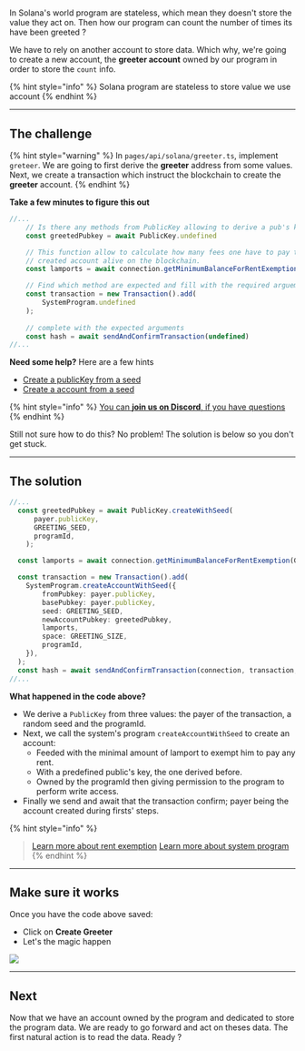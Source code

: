 # 

In Solana's world program are stateless, which mean they doesn't store the value they act on. Then how our program can count the number of times its have been greeted ? 

We have to rely on another account to store data. Which why, we're going to create a new account, the **greeter account** owned by our program in order to store the `count` info.

{% hint style="info" %}
Solana program are stateless to store value we use account
{% endhint %}

----------------------------------

## The challenge

{% hint style="warning" %}
In `pages/api/solana/greeter.ts`, implement `greteer`. We are going to first derive the **greeter** address from some values. Next, we create a transaction which instruct the blockchain to create the **greeter** account. 
{% endhint %}

**Take a few minutes to figure this out**

```typescript
//...
    // Is there any methods from PublicKey allowing to derive a pub's key from a seed ?
    const greetedPubkey = await PublicKey.undefined  

    // This function allow to calculate how many fees one have to pay to keep the newly 
    // created account alive on the blockchain.
    const lamports = await connection.getMinimumBalanceForRentExemption(GREETING_SIZE);

    // Find which method are expected and fill with the required arguements.
    const transaction = new Transaction().add(
        SystemProgram.undefined
    );
    
    // complete with the expected arguments 
    const hash = await sendAndConfirmTransaction(undefined)
//...
```

**Need some help?** Here are a few hints
* [Create a publicKey from a seed](https://solana-labs.github.io/solana-web3.js/classes/PublicKey.html#createWithSeed)  
* [Create a account from a seed](https://solana-labs.github.io/solana-web3.js/classes/SystemProgram.html#createAccountWithSeed)  

{% hint style="info" %}
[You can **join us on Discord**, if you have questions](https://discord.gg/fszyM7K)
{% endhint %}

Still not sure how to do this? No problem! The solution is below so you don't get stuck.

----------------------------------

## The solution

```typescript
//...
  const greetedPubkey = await PublicKey.createWithSeed(
      payer.publicKey,
      GREETING_SEED,
      programId,
    );

  const lamports = await connection.getMinimumBalanceForRentExemption(GREETING_SIZE);

  const transaction = new Transaction().add(
    SystemProgram.createAccountWithSeed({
        fromPubkey: payer.publicKey,
        basePubkey: payer.publicKey,
        seed: GREETING_SEED,
        newAccountPubkey: greetedPubkey,
        lamports,
        space: GREETING_SIZE,
        programId,
    }),
  );
  const hash = await sendAndConfirmTransaction(connection, transaction, [payer])
//...
```

**What happened in the code above?**

* We derive a `PublicKey` from three values: the payer of the transaction, a random seed and the programId.
* Next, we call the system's program `createAccountWithSeed` to create an account:
  * Feeded with the minimal amount of lamport to exempt him to pay any rent.
  * With a predefined public's key, the one derived before.
  * Owned by the programId then giving permission to the program to perform write access.  
* Finally we send and await that the transaction confirm; payer being the account created during firsts' steps.

{% hint style="info" %}
> [Learn more about rent exemption](https://docs.solana.com/developing/programming-model/accounts#rent-exemption)
> [Learn more about system program](https://docs.solana.com/developing/runtime-facilities/programs#system-program)
{% endhint %}

----------------------------------

## Make sure it works

Once you have the code above saved:
* Click on **Create Greeter** 
* Let's the magic happen

![](../../../.gitbook/assets/solana-greeter.gif)

----------------------------------

## Next

Now that we have an account owned by the program and dedicated to store the program data. We are ready to go forward and act on theses data.
The first natural action is to read the data. Ready ?
